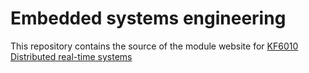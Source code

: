 # Embedded systems engineering

This repository contains the source of the module website for
<a href="{{ site.baseurl }}">KF6010 Distributed real-time systems</a>
